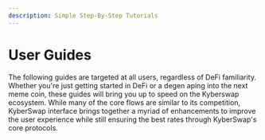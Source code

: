 ```yaml
---
description: Simple Step-By-Step Tutorials
---
```


# User Guides

The following guides are targeted at all users, regardless of DeFi familiarity. Whether you're just getting started in DeFi or a degen aping into the next meme coin, these guides will bring you up to speed on the Kyberswap ecosystem. While many of the core flows are similar to its competition, KyberSwap interface brings together a myriad of enhancements to improve the user experience while still ensuring the best rates through KyberSwap's core protocols.
